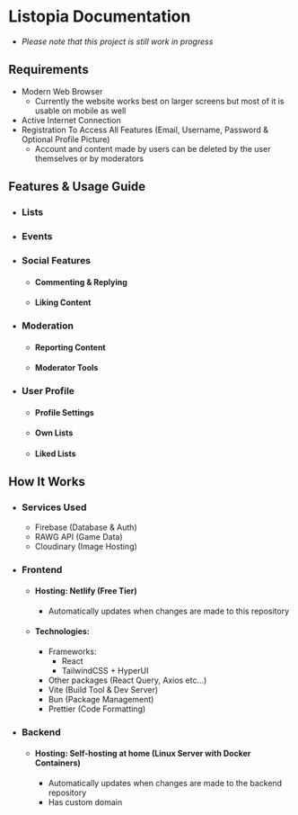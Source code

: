 # Listopia Documentation
- *Please note that this project is still work in progress*

## Requirements
- Modern Web Browser
    - Currently the website works best on larger screens but most of it is usable on mobile as well
- Active Internet Connection
- Registration To Access All Features (Email, Username, Password & Optional Profile Picture)
    - Account and content made by users can be deleted by the user themselves or by moderators

## Features & Usage Guide

- ### Lists

- ### Events

- ### Social Features
    - #### Commenting & Replying
    - #### Liking Content

- ### Moderation
    - #### Reporting Content
    - #### Moderator Tools

- ### User Profile
    - #### Profile Settings
    - #### Own Lists
    - #### Liked Lists

## How It Works
- ### Services Used
    - Firebase (Database & Auth)
    - RAWG API (Game Data)
    - Cloudinary (Image Hosting)

- ### Frontend
    - #### Hosting: Netlify (Free Tier)
        - Automatically updates when changes are made to this repository
    - #### Technologies:
        - Frameworks:
            - React
            - TailwindCSS + HyperUI
        - Other packages (React Query, Axios etc...)
        - Vite (Build Tool & Dev Server)
        - Bun (Package Management)
        - Prettier (Code Formatting)

- ### Backend
    - #### Hosting: Self-hosting at home (Linux Server with Docker Containers)
        - Automatically updates when changes are made to the backend repository
        - Has custom domain